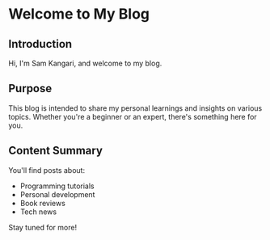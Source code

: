 # Welcome to My Blog

## Introduction
Hi, I'm Sam Kangari, and welcome to my blog.

## Purpose
This blog is intended to share my personal learnings and insights on various topics. Whether you're a beginner or an expert, there's something here for you.

## Content Summary
You'll find posts about:
- Programming tutorials
- Personal development
- Book reviews
- Tech news

Stay tuned for more!
